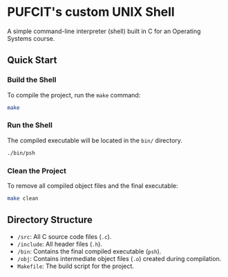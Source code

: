 # PUFCIT's custom UNIX Shell

A simple command-line interpreter (shell) built in C for an Operating Systems course.

## Quick Start

### Build the Shell

To compile the project, run the `make` command:
```bash
make
```

### Run the Shell

The compiled executable will be located in the `bin/` directory.
```bash
./bin/psh
```

### Clean the Project

To remove all compiled object files and the final executable:
```bash
make clean
```

## Directory Structure

*   `/src`: All C source code files (`.c`).
*   `/include`: All header files (`.h`).
*   `/bin`: Contains the final compiled executable (`psh`).
*   `/obj`: Contains intermediate object files (`.o`) created during compilation.
*   `Makefile`: The build script for the project.